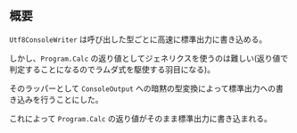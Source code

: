 ## 概要

`Utf8ConsoleWriter` は呼び出した型ごとに高速に標準出力に書き込める。

しかし、`Program.Calc` の返り値としてジェネリクスを使うのは難しい(返り値で判定することになるのでラムダ式を駆使する羽目になる)。

そのラッパーとして `ConsoleOutput` への暗黙の型変換によって標準出力への書き込みを行うことにした。

これによって `Program.Calc` の返り値がそのまま標準出力に書き込まれる。